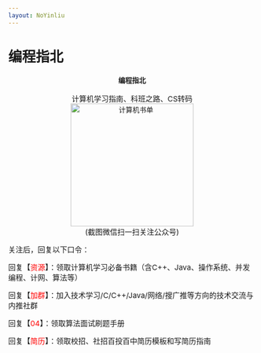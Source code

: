 ```yaml
---
layout: NoYinliu
---
```


# 编程指北

<center><strong>编程指北</strong></center>

</br>

<center style="font-size: 15px;">计算机学习指南、科班之路、CS转码</center>
<p align="center" style="margin: 0; padding: 0">
  <img src="https://cdn.how2cs.cn/csguide/095140.jpg" alt="计算机书单" width="100%" style="max-width: 250px; max-height: 250px;">
</p>
<center style="margin-top: 0; font-size: 15px;">(截图微信扫一扫关注公众号)</center>

<p style="font-size: 15px;">关注后，回复以下口令：</p>

<p style="font-size: 15px;"> 回复【<font color="red">资源</font>】：领取计算机学习必备书籍（含C++、Java、操作系统、并发编程、计网、算法等）</p>

<p style="font-size: 15px;"> 回复【<font color="red">加群</font>】：加入技术学习/C/C++/Java/网络/搜广推等方向的技术交流与内推社群 </p>

<p style="font-size: 15px;">回复【<font color="red">04</font>】：领取算法面试刷题手册 </p>

<p style="font-size: 15px;">回复【<font color="red">简历</font>】：领取校招、社招百投百中简历模板和写简历指南</p>